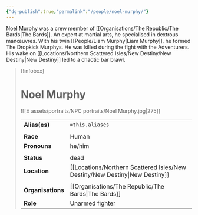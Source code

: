 ```yaml
---
{"dg-publish":true,"permalink":"/people/noel-murphy/"}
---
```


Noel Murphy was a crew member of [[Organisations/The Republic/The Bards\|The Bards]]. An expert at martial arts, he specialised in dextrous manœuvres. With his twin [[People/Liam Murphy\|Liam Murphy]], he formed The Dropkick Murphys. He was killed during the fight with the Adventurers. His wake on [[Locations/Northern Scattered Isles/New Destiny/New Destiny\|New Destiny]] led to a chaotic bar brawl. 

> [!infobox] 
> 
> # Noel Murphy
> ![[Ξ assets/portraits/NPC portraits/Noel Murphy.jpg\|275]]
> 
> | | |
> | --- | --- |
> | **Alias(es)** | `=this.aliases` |
> | | | 
> | **Race** | Human |
> | **Pronouns** | he/him |
> | | | 
> | **Status** | dead | 
> | **Location** | [[Locations/Northern Scattered Isles/New Destiny/New Destiny\|New Destiny]] |
> | | | 
> | **Organisations** | [[Organisations/The Republic/The Bards\|The Bards]] |
> | **Role** | Unarmed fighter |

